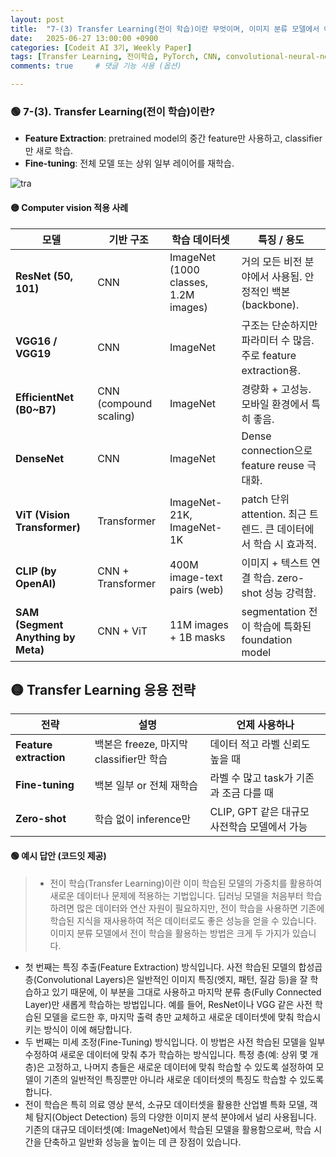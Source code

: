 ```yaml
---
layout: post
title:  "7-(3) Transfer Learning(전이 학습)이란 무엇이며, 이미지 분류 모델에서 어떻게 활용할 수 있나요?"
date:   2025-06-27 13:00:00 +0900
categories: [Codeit AI 3기, Weekly Paper]
tags: [Transfer Learning, 전이학습, PyTorch, CNN, convolutional-neural-network, Deep Learning, AI, Computer Vision]
comments: true     # 댓글 기능 사용 (옵션)

---
```



### 🟢 7-(3). Transfer Learning(전이 학습)이란?


- **Feature Extraction**: pretrained model의 중간 feature만 사용하고, classifier만 새로 학습.
- **Fine-tuning**: 전체 모델 또는 상위 일부 레이어를 재학습.

![tra](https://www.mdpi.com/sensors/sensors-23-00570/article_deploy/html/images/sensors-23-00570-g001.png)

#### 🟡 Computer vision 적용 사례

| 모델 | 기반 구조 | 학습 데이터셋 | 특징 / 용도 |
|------|-----------|----------------|------------------|
| **ResNet (50, 101)** | CNN | ImageNet (1000 classes, 1.2M images) | 거의 모든 비전 분야에서 사용됨. 안정적인 백본(backbone). |
| **VGG16 / VGG19** | CNN | ImageNet | 구조는 단순하지만 파라미터 수 많음. 주로 feature extraction용. |
| **EfficientNet (B0~B7)** | CNN (compound scaling) | ImageNet | 경량화 + 고성능. 모바일 환경에서 특히 좋음. |
| **DenseNet** | CNN | ImageNet | Dense connection으로 feature reuse 극대화. |
| **ViT (Vision Transformer)** | Transformer | ImageNet-21K, ImageNet-1K | patch 단위 attention. 최근 트렌드. 큰 데이터에서 학습 시 효과적. |
| **CLIP (by OpenAI)** | CNN + Transformer | 400M image-text pairs (web) | 이미지 + 텍스트 연결 학습. zero-shot 성능 강력함. |
| **SAM (Segment Anything by Meta)** | CNN + ViT | 11M images + 1B masks | segmentation 전이 학습에 특화된 foundation model |

## 🟡 Transfer Learning 응용 전략

| 전략 | 설명 | 언제 사용하나 |
|------|------|----------------|
| **Feature extraction** | 백본은 freeze, 마지막 classifier만 학습 | 데이터 적고 라벨 신뢰도 높을 때 |
| **Fine-tuning** | 백본 일부 or 전체 재학습 | 라벨 수 많고 task가 기존과 조금 다를 때 |
| **Zero-shot** | 학습 없이 inference만 | CLIP, GPT 같은 대규모 사전학습 모델에서 가능 |



#### 🟢 예시 답안 (코드잇 제공)
>   - 전이 학습(Transfer Learning)이란 이미 학습된 모델의 가중치를 활용하여 새로운 데이터나 문제에 적용하는 기법입니다. 딥러닝 모델을 처음부터 학습하려면 많은 데이터와 연산 자원이 필요하지만, 전이 학습을 사용하면 기존에 학습된 지식을 재사용하여 적은 데이터로도 좋은 성능을 얻을 수 있습니다.  
이미지 분류 모델에서 전이 학습을 활용하는 방법은 크게 두 가지가 있습니다.
  - 첫 번째는 특징 추출(Feature Extraction) 방식입니다. 사전 학습된 모델의 합성곱 층(Convolutional Layers)은 일반적인 이미지 특징(엣지, 패턴, 질감 등)을 잘 학습하고 있기 때문에, 이 부분을 그대로 사용하고 마지막 분류 층(Fully Connected Layer)만 새롭게 학습하는 방법입니다. 예를 들어, ResNet이나 VGG 같은 사전 학습된 모델을 로드한 후, 마지막 출력 층만 교체하고 새로운 데이터셋에 맞춰 학습시키는 방식이 이에 해당합니다.
  - 두 번째는 미세 조정(Fine-Tuning) 방식입니다. 이 방법은 사전 학습된 모델을 일부 수정하여 새로운 데이터에 맞춰 추가 학습하는 방식입니다. 특정 층(예: 상위 몇 개 층)은 고정하고, 나머지 층들은 새로운 데이터에 맞춰 학습할 수 있도록 설정하여 모델이 기존의 일반적인 특징뿐만 아니라 새로운 데이터셋의 특징도 학습할 수 있도록 합니다.  
  - 전이 학습은 특히 의료 영상 분석, 소규모 데이터셋을 활용한 산업별 특화 모델, 객체 탐지(Object Detection) 등의 다양한 이미지 분석 분야에서 널리 사용됩니다. 기존의 대규모 데이터셋(예: ImageNet)에서 학습된 모델을 활용함으로써, 학습 시간을 단축하고 일반화 성능을 높이는 데 큰 장점이 있습니다.